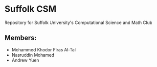 # Suffolk CSM
Repository for Suffolk University's Computational Science and Math Club  

## Members:

- Mohammed Khodor Firas Al-Tal
- Nasruddin Mohamed
- Andrew Yuen
